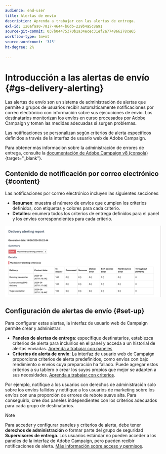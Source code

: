 ```yaml
---
audience: end-user
title: Alertas de envío
description: Aprenda a trabajar con las alertas de entrega.
exl-id: 120afaa0-7017-4644-b6db-229b4a5c8a91
source-git-commit: 037b04475370b1a34ecec31ef2a774866278ce65
workflow-type: tm+mt
source-wordcount: '315'
ht-degree: 2%

---
```


# Introducción a las alertas de envío {#gs-delivery-alerting}

Las alertas de envío son un sistema de administración de alertas que permite a grupos de usuarios recibir automáticamente notificaciones por correo electrónico con información sobre sus ejecuciones de envío. Los destinatarios monitorizan los envíos en curso procesados por Adobe Campaign y toman las medidas adecuadas si surgen problemas.

Las notificaciones se personalizan según criterios de alerta específicos definidos a través de la interfaz de usuario web de Adobe Campaign.

Para obtener más información sobre la administración de errores de entrega, consulte la [documentación de Adobe Campaign v8 (consola)](https://experienceleague.adobe.com/en/docs/campaign/campaign-v8/send/failures/delivery-failures#send){target="_blank"}.

## Contenido de notificación por correo electrónico {#content}

Las notificaciones por correo electrónico incluyen las siguientes secciones:

* **Resumen**: muestra el número de envíos que cumplen los criterios definidos, con etiquetas y colores para cada criterio.
* **Detalles**: enumera todos los criterios de entrega definidos para el panel y los envíos correspondientes para cada criterio.

![Descripción: esta captura de pantalla muestra el diseño de la notificación por correo electrónico, incluidas las secciones de resumen y detalles.](assets/alerting-email.png)

## Configuración de alertas de envío {#set-up}

Para configurar estas alertas, la interfaz de usuario web de Campaign permite crear y administrar:

* **Paneles de alertas de entrega**: especifique destinatarios, establezca criterios de alerta para incluirlos en el panel y acceda a un historial de alertas enviadas. [Aprenda a trabajar con paneles](../msg/delivery-alerting-dashboards.md).
* **Criterios de alerta de envío**: La interfaz de usuario web de Campaign proporciona criterios de alerta predefinidos, como envíos con bajo rendimiento o envíos cuya preparación ha fallado. Puede agregar estos criterios a su tablero o crear los suyos propios que mejor se adapten a sus necesidades. [Aprenda a trabajar con criterios](../msg/delivery-alerting-criteria.md).

Por ejemplo, notifique a los usuarios con derechos de administración solo sobre los envíos fallidos y notifique a los usuarios de marketing sobre los envíos con una proporción de errores de rebote suave alta. Para conseguirlo, cree dos paneles independientes con los criterios adecuados para cada grupo de destinatarios.

>[!NOTE]
>
>Para acceder y configurar paneles y criterios de alerta, debe tener **derechos de administración** o formar parte del grupo de seguridad **Supervisores de entrega**. Los usuarios estándar no pueden acceder a los paneles de la interfaz de Adobe Campaign, pero pueden recibir notificaciones de alerta. [Más información sobre acceso y permisos](../get-started/permissions.md).